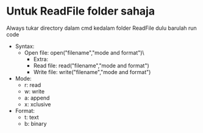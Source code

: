 # Untuk ReadFile folder sahaja

Always tukar directory dalam cmd kedalam folder ReadFile dulu barulah run code

- Syntax:
  - Open file: open("filename","mode and format")\
    - Extra:
    - Read file: read("filename","mode and format")
    - Write file: write("filename","mode and format")
- Mode:
  - r: read
  - w: write
  - a: append
  - x: xclusive
- Format:
  - t: text
  - b: binary
